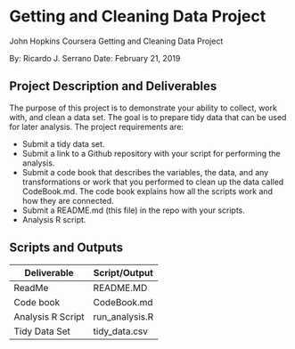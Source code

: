 # Getting and Cleaning Data Project
John Hopkins Coursera Getting and Cleaning Data Project

By: Ricardo J. Serrano
Date: February 21, 2019

## Project Description and Deliverables

The purpose of this project is to demonstrate your ability to collect, work with, and clean a data set. The goal is to prepare tidy data that can be used for later analysis. The project requirements are:

 - Submit a tidy data set.
 - Submit a link to a Github repository with your script for performing the analysis.
 - Submit a code book that describes the variables, the data, and any transformations or work that you performed to clean up the data called CodeBook.md.  The code book explains how all the scripts work and how they are connected.
 - Submit a README.md (this file) in the repo with your scripts.
 - Analysis R script.

## Scripts and Outputs

Deliverable | Script/Output
--- | ---
ReadMe | README.MD |
Code book | CodeBook.md
Analysis R Script | run_analysis.R 
Tidy Data Set | tidy_data.csv
